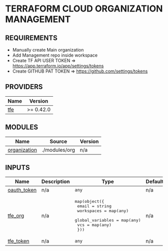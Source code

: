 # TERRAFORM CLOUD ORGANIZATION MANAGEMENT

## REQUIREMENTS

- Manually create Main organization
- Add Management repo inside workspace
- Create TF API USER TOKEN => https://app.terraform.io/app/settings/tokens
- Create GITHUB PAT TOKEN => https://github.com/settings/tokens

## PROVIDERS

| Name | Version |
|------|---------|
| <a name="requirement_tfe"></a> [tfe](#requirement\_tfe) | >= 0.42.0 |

## MODULES

| Name | Source | Version |
|------|--------|---------|
| <a name="module_organization"></a> [organization](#module\_organization) | ./modules/org | n/a |

## INPUTS

| Name | Description | Type | Default | Required |
|------|-------------|------|---------|:--------:|
| <a name="input_oauth_token"></a> [oauth\_token](#input\_oauth\_token) | n/a | `any` | n/a | yes |
| <a name="input_tfe_org"></a> [tfe\_org](#input\_tfe\_org) | n/a | <pre>map(object({<br>    email            = string<br>    workspaces       = map(any)<br>    global_variables = map(any)<br>    vcs              = map(any)<br>  }))</pre> | n/a | yes |
| <a name="input_tfe_token"></a> [tfe\_token](#input\_tfe\_token) | n/a | `any` | n/a | yes |
